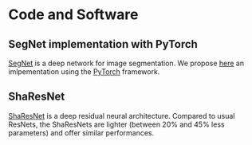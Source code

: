 # Code and Software

## SegNet implementation with PyTorch

[SegNet](http://mi.eng.cam.ac.uk/projects/segnet/) is a deep network for image segmentation.
We propose [here](https://github.com/delta-onera/segnet_pytorch) an imlpementation using the [PyTorch](pytorch.org) framework.

## ShaResNet

[ShaResNet](https://github.com/aboulch/sharesnet) is a deep residual neural architecture.
Compared to usual ResNets, the ShaResNets are lighter (between 20% and 45% less parameters) and offer similar performances.
